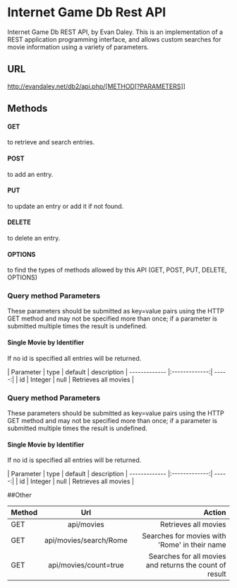 # Internet Game Db Rest API

Internet Game Db REST API, by Evan Daley. This is an implementation of a REST application programming interface, and allows custom searches for movie information using a variety of parameters. 

## URL 

http://evandaley.net/db2/api.php/[METHOD[?PARAMETERS]]

## Methods

#### GET
to retrieve and search entries.
#### POST
to add an entry.
#### PUT
to update an entry or add it if not found.
#### DELETE
to delete an entry.
#### OPTIONS
to find the types of methods allowed by this API (GET, POST, PUT, DELETE, OPTIONS)

### Query method Parameters
These parameters should be submitted as key=value pairs using the HTTP GET method and may not be specified more than once; if a parameter is submitted multiple times the result is undefined. 

#### Single Movie by Identifier
If no id is specified all entries will be returned.

| Parameter        | type           | default  | description
| ------------- |:-------------:| -----:|
| id      | Integer | null | Retrieves all movies |



### Query method Parameters
These parameters should be submitted as key=value pairs using the HTTP GET method and may not be specified more than once; if a parameter is submitted multiple times the result is undefined. 

#### Single Movie by Identifier
If no id is specified all entries will be returned.

| Parameter        | type           | default  | description
| ------------- |:-------------:| -----:|
| id      | Integer | null | Retrieves all movies |





##Other


| Method        | Url           | Action  |
| ------------- |:-------------:| -----:|
| GET      | api/movies | Retrieves all movies |
| GET     | api/movies/search/Rome     |   Searches for movies with 'Rome' in their name |
| GET | api/movies/count=true      |    Searches for all movies and returns the count of result |

